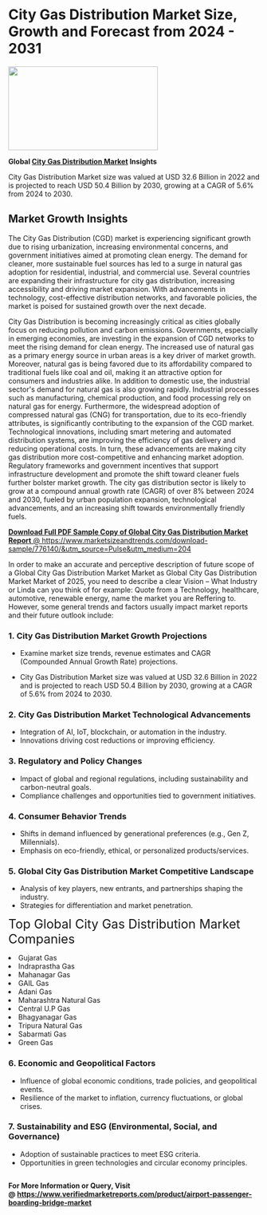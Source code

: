 <H1>City Gas Distribution Market Size, Growth and Forecast from 2024 - 2031</H1><img class="aligncenter size-medium wp-image-584254" src="https://thirdeyenews.in/wp-content/uploads/2024/09/Global-Market-Research-300x168.jpeg" alt="" width="300" height="168" /><p><strong>Global&nbsp;<a href="https://www.marketsizeandtrends.com/download-sample/776140/&amp;utm_source=Pulse&amp;utm_medium=204">City Gas Distribution Market</a> Insights</strong></p><p>City Gas Distribution Market size was valued at USD 32.6 Billion in 2022 and is projected to reach USD 50.4 Billion by 2030, growing at a CAGR of 5.6% from 2024 to 2030.</p><p><h2>Market Growth Insights</h2> <p>The City Gas Distribution (CGD) market is experiencing significant growth due to rising urbanization, increasing environmental concerns, and government initiatives aimed at promoting clean energy. The demand for cleaner, more sustainable fuel sources has led to a surge in natural gas adoption for residential, industrial, and commercial use. Several countries are expanding their infrastructure for city gas distribution, increasing accessibility and driving market expansion. With advancements in technology, cost-effective distribution networks, and favorable policies, the market is poised for sustained growth over the next decade.</p> <p><a href="#"></a></p> <p>City Gas Distribution is becoming increasingly critical as cities globally focus on reducing pollution and carbon emissions. Governments, especially in emerging economies, are investing in the expansion of CGD networks to meet the rising demand for clean energy. The increased use of natural gas as a primary energy source in urban areas is a key driver of market growth. Moreover, natural gas is being favored due to its affordability compared to traditional fuels like coal and oil, making it an attractive option for consumers and industries alike. In addition to domestic use, the industrial sector's demand for natural gas is also growing rapidly. Industrial processes such as manufacturing, chemical production, and food processing rely on natural gas for energy. Furthermore, the widespread adoption of compressed natural gas (CNG) for transportation, due to its eco-friendly attributes, is significantly contributing to the expansion of the CGD market. Technological innovations, including smart metering and automated distribution systems, are improving the efficiency of gas delivery and reducing operational costs. In turn, these advancements are making city gas distribution more cost-competitive and enhancing market adoption. Regulatory frameworks and government incentives that support infrastructure development and promote the shift toward cleaner fuels further bolster market growth. The city gas distribution sector is likely to grow at a compound annual growth rate (CAGR) of over 8% between 2024 and 2030, fueled by urban population expansion, technological advancements, and an increasing shift towards environmentally friendly fuels.</p> <p><a href="#"></p><p><span class=""><strong>Download Full PDF Sample Copy of Global City Gas Distribution Market Report</strong> @ <a href="https://www.marketsizeandtrends.com/download-sample/776140/&amp;utm_source=Pulse&amp;utm_medium=204" target="_blank">https://www.marketsizeandtrends.com/download-sample/776140/&amp;utm_source=Pulse&amp;utm_medium=204</a></span></p><p>In order to make an accurate and perceptive description of future scope of a Global&nbsp;City Gas Distribution Market Market as Global&nbsp;City Gas Distribution Market Market of 2025, you need to describe a clear Vision &ndash; What Industry or Linda can you think of for example: Quote from a Technology, healthcare, automotive, renewable energy, name the market you are Reffering to. However, some general trends and factors usually impact market reports and their future outlook include:</p><h3>1.&nbsp;<strong>City Gas Distribution Market Growth Projections</strong></h3><ul><li>Examine market size trends, revenue estimates and CAGR (Compounded Annual Growth Rate) projections.</li><li><p>City Gas Distribution Market size was valued at USD 32.6 Billion in 2022 and is projected to reach USD 50.4 Billion by 2030, growing at a CAGR of 5.6% from 2024 to 2030.</p></li></ul><h3>2.&nbsp;<strong>City Gas Distribution Market Technological Advancements</strong></h3><ul><li>Integration of AI, IoT, blockchain, or automation in the industry.</li><li>Innovations driving cost reductions or improving efficiency.</li></ul><h3>3.&nbsp;<strong>Regulatory and Policy Changes</strong></h3><ul><li>Impact of global and regional regulations, including sustainability and carbon-neutral goals.</li><li>Compliance challenges and opportunities tied to government initiatives.</li></ul><h3>4.&nbsp;<strong>Consumer Behavior Trends</strong></h3><ul><li>Shifts in demand influenced by generational preferences (e.g., Gen Z, Millennials).</li><li>Emphasis on eco-friendly, ethical, or personalized products/services.</li></ul><h3>5.&nbsp;<strong>Global City Gas Distribution Market Competitive Landscape</strong></h3><ul><li>Analysis of key players, new entrants, and partnerships shaping the industry.</li><li>Strategies for differentiation and market penetration.</li></ul><p data-pm-slice="1 1 []"><span style="color: inherit; font-family: inherit; font-size: 25px;">Top Global City Gas Distribution Market Companies</span></p><div class="" data-test-id=""><p><li>Gujarat Gas</li><li> Indraprastha Gas</li><li> Mahanagar Gas</li><li> GAIL Gas</li><li> Adani Gas</li><li> Maharashtra Natural Gas</li><li> Central U.P Gas</li><li> Bhagyanagar Gas</li><li> Tripura Natural Gas</li><li> Sabarmati Gas</li><li> Green Gas</li></p></div><h3>6.&nbsp;<strong>Economic and Geopolitical Factors</strong></h3><ul><li>Influence of global economic conditions, trade policies, and geopolitical events.</li><li>Resilience of the market to inflation, currency fluctuations, or global crises.</li></ul><h3>7.&nbsp;<strong>Sustainability and ESG (Environmental, Social, and Governance)</strong></h3><ul><li>Adoption of sustainable practices to meet ESG criteria.</li><li>Opportunities in green technologies and circular economy principles.</li></ul><h2><strong style="font-size: 14px;">For More Information or Query, Visit @&nbsp;</strong><a style="background-color: #ffffff; font-size: 14px;" href="https://www.marketsizeandtrends.com/report/city-gas-distribution-market/" target="_blank">https://www.verifiedmarketreports.com/product/airport-passenger-boarding-bridge-market</a></h2>
